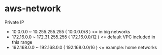 # aws-network
Private IP
- 10.0.0.0 ~ 10.255.255.255 ( 10.0.0.0/8 ) <= in big networks
- 172.16.0.0 ~ 172.31.255.255 ( 172.16.0.0/12 ) <= default VPC included in this range
- 192.168.0.0 ~ 192.168.0.0 ( 192.168.0.0/16 ) <= example: home networks
